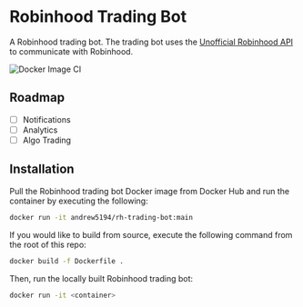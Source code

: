 # Robinhood Trading Bot

A Robinhood trading bot. The trading bot uses the [Unofficial Robinhood API](https://github.com/robinhood-unofficial/pyrh) to communicate with Robinhood.

![Docker Image CI](https://github.com/Andrew5194/rh-trading-bot/actions/workflows/docker-image.yml/badge.svg)

## Roadmap

- [ ] Notifications
- [ ] Analytics
- [ ] Algo Trading

## Installation

Pull the Robinhood trading bot Docker image from Docker Hub and run the container by executing the following:

```bash
docker run -it andrew5194/rh-trading-bot:main
```

If you would like to build from source, execute the following command from the root of this repo:

```bash
docker build -f Dockerfile .
```

Then, run the locally built Robinhood trading bot:

```bash
docker run -it <container>
```
